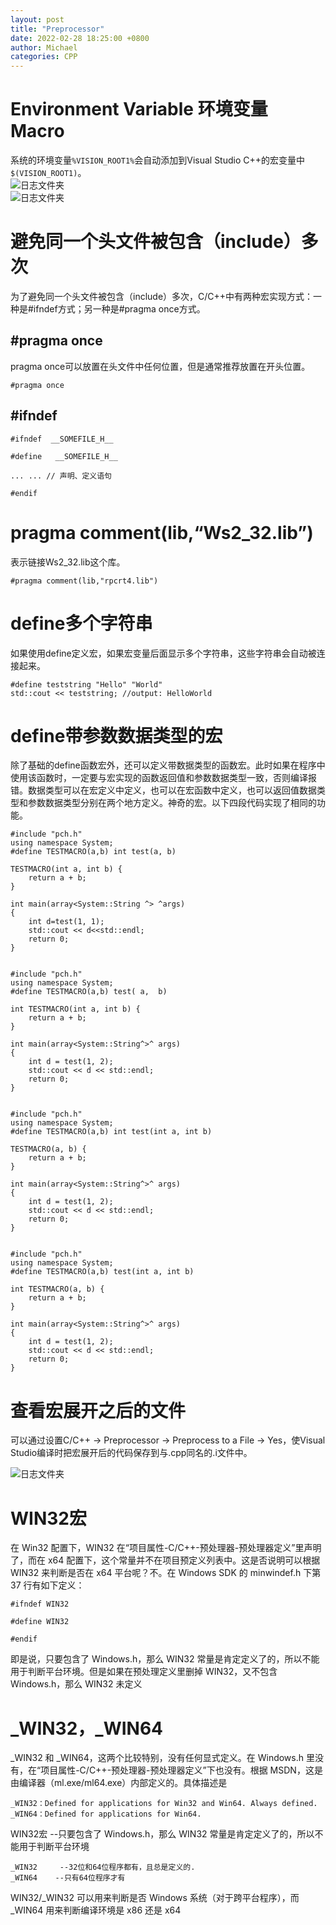 ```yaml
---
layout: post
title: "Preprocessor"
date: 2022-02-28 18:25:00 +0800
author: Michael
categories: CPP
---
```


# Environment Variable 环境变量 Macro
系统的环境变量`%VISION_ROOT1%`会自动添加到Visual Studio C++的宏变量中`$(VISION_ROOT1)`。  
![日志文件夹](/assets/cpp/EnvironmentVariable.png)  
![日志文件夹](/assets/cpp/EnvironmentVariableMacro.png)  

# 避免同一个头文件被包含（include）多次
为了避免同一个头文件被包含（include）多次，C/C++中有两种宏实现方式：一种是#ifndef方式；另一种是#pragma once方式。

## #pragma once
pragma once可以放置在头文件中任何位置，但是通常推荐放置在开头位置。

	#pragma once

## #ifndef

	#ifndef  __SOMEFILE_H__

	#define   __SOMEFILE_H__

	... ... // 声明、定义语句

	#endif

# pragma comment(lib,“Ws2_32.lib”)
表示链接Ws2_32.lib这个库。

	#pragma comment(lib,"rpcrt4.lib")

# define多个字符串
如果使用define定义宏，如果宏变量后面显示多个字符串，这些字符串会自动被连接起来。

	#define teststring "Hello" "World"
	std::cout << teststring; //output: HelloWorld

# define带参数数据类型的宏
除了基础的define函数宏外，还可以定义带数据类型的函数宏。此时如果在程序中使用该函数时，一定要与宏实现的函数返回值和参数数据类型一致，否则编译报错。数据类型可以在宏定义中定义，也可以在宏函数中定义，也可以返回值数据类型和参数数据类型分别在两个地方定义。神奇的宏。以下四段代码实现了相同的功能。  

	#include "pch.h"	
	using namespace System;	
	#define TESTMACRO(a,b) int test(a, b)
	
	TESTMACRO(int a, int b) {
	    return a + b;
	}
	
	int main(array<System::String ^> ^args)
	{
	    int d=test(1, 1);
	    std::cout << d<<std::endl;
	    return 0;
	}


	#include "pch.h"
	using namespace System;
	#define TESTMACRO(a,b) test( a,  b)
	
	int TESTMACRO(int a, int b) {
	    return a + b;
	}
	
	int main(array<System::String^>^ args)
	{
	    int d = test(1, 2);
	    std::cout << d << std::endl;
	    return 0;
	}


	#include "pch.h"
	using namespace System;
	#define TESTMACRO(a,b) int test(int a, int b)
	
	TESTMACRO(a, b) {
	    return a + b;
	}
	
	int main(array<System::String^>^ args)
	{
	    int d = test(1, 2);
	    std::cout << d << std::endl;
	    return 0;
	}


	#include "pch.h"
	using namespace System;
	#define TESTMACRO(a,b) test(int a, int b)
	
	int TESTMACRO(a, b) {
	    return a + b;
	}
	
	int main(array<System::String^>^ args)
	{
	    int d = test(1, 2);
	    std::cout << d << std::endl;
	    return 0;
	}


# 查看宏展开之后的文件
可以通过设置C/C++ -> Preprocessor -> Preprocess to a File -> Yes，使Visual Studio编译时把宏展开后的代码保存到与.cpp同名的.i文件中。  

![日志文件夹](/assets/cpp/PreprocesstoaFile.png)  

# WIN32宏
在 Win32 配置下，WIN32 在“项目属性-C/C++-预处理器-预处理器定义”里声明了，而在 x64 配置下，这个常量并不在项目预定义列表中。这是否说明可以根据 WIN32 来判断是否在 x64 平台呢？不。在 Windows SDK 的 minwindef.h 下第 37 行有如下定义：

	#ifndef WIN32
	
	#define WIN32
	
	#endif

即是说，只要包含了 Windows.h，那么 WIN32 常量是肯定定义了的，所以不能用于判断平台环境。但是如果在预处理定义里删掉 WIN32，又不包含 Windows.h，那么 WIN32 未定义

# _WIN32，_WIN64
_WIN32 和 _WIN64，这两个比较特别，没有任何显式定义。在 Windows.h 里没有，在“项目属性-C/C++-预处理器-预处理器定义”下也没有。根据 MSDN，这是由编译器（ml.exe/ml64.exe）内部定义的。具体描述是 

	_WIN32：Defined for applications for Win32 and Win64. Always defined.
	_WIN64：Defined for applications for Win64.

WIN32宏   --只要包含了 Windows.h，那么 WIN32 常量是肯定定义了的，所以不能用于判断平台环境

	_WIN32     --32位和64位程序都有，且总是定义的.
	_WIN64    --只有64位程序才有

WIN32/_WIN32 可以用来判断是否 Windows 系统（对于跨平台程序），而 _WIN64 用来判断编译环境是 x86 还是 x64